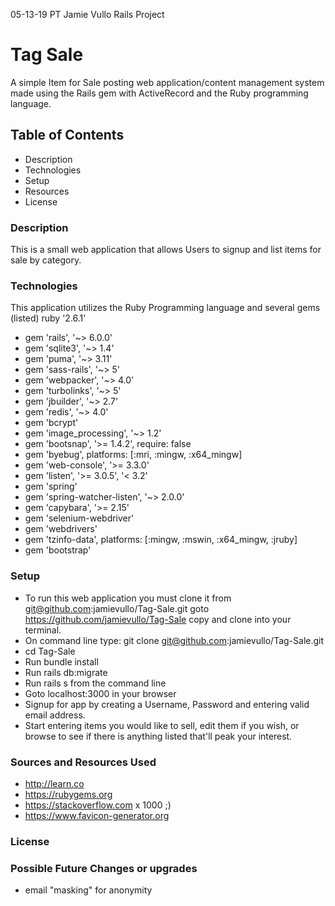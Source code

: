 05-13-19 PT Jamie Vullo Rails Project

# Tag Sale
A simple Item for Sale posting web application/content management system made using the Rails gem with ActiveRecord and the Ruby programming language. 

## Table of Contents
* Description
* Technologies
* Setup
* Resources
* License

### Description
This is a small web application that allows Users to signup and list items for sale by category. 

### Technologies
This application utilizes the Ruby Programming language and several gems (listed)
ruby '2.6.1'
* gem 'rails', '~> 6.0.0'
* gem 'sqlite3', '~> 1.4'
* gem 'puma', '~> 3.11'
* gem 'sass-rails', '~> 5'
* gem 'webpacker', '~> 4.0'
* gem 'turbolinks', '~> 5'
* gem 'jbuilder', '~> 2.7'
* gem 'redis', '~> 4.0'
* gem 'bcrypt'
* gem 'image_processing', '~> 1.2'
* gem 'bootsnap', '>= 1.4.2', require: false
* gem 'byebug', platforms: [:mri, :mingw, :x64_mingw]
* gem 'web-console', '>= 3.3.0'
* gem 'listen', '>= 3.0.5', '< 3.2'
* gem 'spring'
* gem 'spring-watcher-listen', '~> 2.0.0'
* gem 'capybara', '>= 2.15'
* gem 'selenium-webdriver'
* gem 'webdrivers'
* gem 'tzinfo-data', platforms: [:mingw, :mswin, :x64_mingw, :jruby]
* gem 'bootstrap'

### Setup
* To run this web application you must clone it from git@github.com:jamievullo/Tag-Sale.git goto https://github.com/jamievullo/Tag-Sale copy and clone into your terminal.
* On command line type: git clone git@github.com:jamievullo/Tag-Sale.git
* cd Tag-Sale
* Run bundle install
* Run rails db:migrate
* Run rails s from the command line
* Goto localhost:3000 in your browser
* Signup for app by creating a Username, Password and entering valid email address.
* Start entering items you would like to sell, edit them if you wish, or browse to see if there   is anything listed that'll peak your interest. 

### Sources and Resources Used
* http://learn.co
* https://rubygems.org
* https://stackoverflow.com x 1000 ;)
* https://www.favicon-generator.org

### License

### Possible Future Changes or upgrades
* email "masking" for anonymity
